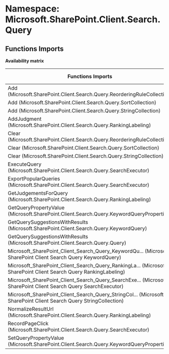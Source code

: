# Namespace: Microsoft.SharePoint.Client.Search.Query

## Functions Imports

**Availability matrix**

Functions Imports | SPO | SP 2019 | SP 2016 | SP 2013
----------|-----|---------|---------|--------
Add (Microsoft.SharePoint.Client.Search.Query.ReorderingRuleCollection) | ✔ | ✔ | ✔ | ✔
Add (Microsoft.SharePoint.Client.Search.Query.SortCollection) | ✔ | ✔ | ✔ | ✔
Add (Microsoft.SharePoint.Client.Search.Query.StringCollection) | ✔ | ✔ | ✔ | ✔
AddJudgment (Microsoft.SharePoint.Client.Search.Query.RankingLabeling) | ✔ | ✔ | ✔ | ✔
Clear (Microsoft.SharePoint.Client.Search.Query.ReorderingRuleCollection) | ✔ | ✔ | ✔ | ✔
Clear (Microsoft.SharePoint.Client.Search.Query.SortCollection) | ✔ | ✔ | ✔ | ✔
Clear (Microsoft.SharePoint.Client.Search.Query.StringCollection) | ✔ | ✔ | ✔ | ✔
ExecuteQuery (Microsoft.SharePoint.Client.Search.Query.SearchExecutor) | ✖ | ✖ | ✖ | ✔
ExportPopularQueries (Microsoft.SharePoint.Client.Search.Query.SearchExecutor) | ✖ | ✖ | ✖ | ✔
GetJudgementsForQuery (Microsoft.SharePoint.Client.Search.Query.RankingLabeling) | ✔ | ✔ | ✔ | ✔
GetQueryPropertyValue (Microsoft.SharePoint.Client.Search.Query.KeywordQueryProperties) | ✖ | ✖ | ✖ | ✔
GetQuerySuggestionsWithResults (Microsoft.SharePoint.Client.Search.Query.KeywordQuery) | ✖ | ✖ | ✖ | ✔
GetQuerySuggestionsWithResults (Microsoft.SharePoint.Client.Search.Query.Query) | ✖ | ✖ | ✖ | ✔
<span title="Microsoft_SharePoint_Client_Search_Query_KeywordQuery">Microsoft_SharePoint_Client_Search_Query_KeywordQu...</span> (Microsoft SharePoint Client Search Query KeywordQuery) | ✖ | ✖ | ✖ | ✔
<span title="Microsoft_SharePoint_Client_Search_Query_RankingLabeling">Microsoft_SharePoint_Client_Search_Query_RankingLa...</span> (Microsoft SharePoint Client Search Query RankingLabeling) | ✔ | ✔ | ✔ | ✔
<span title="Microsoft_SharePoint_Client_Search_Query_SearchExecutor">Microsoft_SharePoint_Client_Search_Query_SearchExe...</span> (Microsoft SharePoint Client Search Query SearchExecutor) | ✖ | ✖ | ✖ | ✔
<span title="Microsoft_SharePoint_Client_Search_Query_StringCollection">Microsoft_SharePoint_Client_Search_Query_StringCol...</span> (Microsoft SharePoint Client Search Query StringCollection) | ✔ | ✔ | ✔ | ✔
NormalizeResultUrl (Microsoft.SharePoint.Client.Search.Query.RankingLabeling) | ✔ | ✔ | ✔ | ✔
RecordPageClick (Microsoft.SharePoint.Client.Search.Query.SearchExecutor) | ✖ | ✖ | ✖ | ✔
SetQueryPropertyValue (Microsoft.SharePoint.Client.Search.Query.KeywordQueryProperties) | ✖ | ✖ | ✖ | ✔
